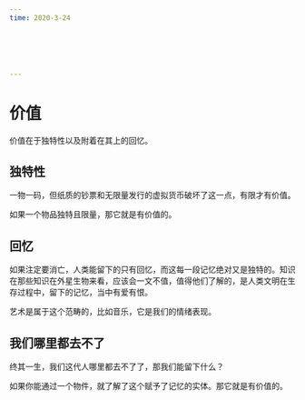 ```yaml
---
time: 2020-3-24






---
```




# 价值

价值在于独特性以及附着在其上的回忆。



## 独特性

一物一码，但纸质的钞票和无限量发行的虚拟货币破坏了这一点，有限才有价值。

如果一个物品独特且限量，那它就是有价值的。



## 回忆

如果注定要消亡，人类能留下的只有回忆，而这每一段记忆绝对又是独特的。知识在那些知识在外星生物来看，应该会一文不值，值得他们了解的，是人类文明在生存过程中，留下的记忆，当中有爱有恨。

艺术是属于这个范畴的，比如音乐，它是我们的情绪表现。

## 我们哪里都去不了

终其一生，我们这代人哪里都去不了了，那我们能留下什么？

如果你能通过一个物件，就了解了这个赋予了记忆的实体。那它就是有价值的。

